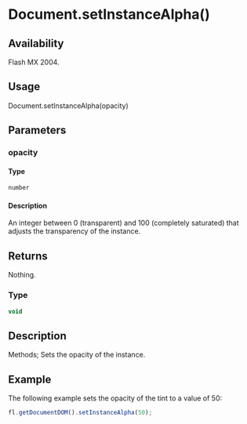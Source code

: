 # Document.setInstanceAlpha()

## Availability

Flash MX 2004.

## Usage

Document.setInstanceAlpha(opacity)

## Parameters

### **opacity**

#### Type

```typescript
number
```

#### Description

An integer between 0 (transparent) and 100 (completely saturated) that adjusts the transparency of the instance.

## Returns

Nothing.

### Type

```typescript
void
```

## Description

Methods; Sets the opacity of the instance.

## Example

The following example sets the opacity of the tint to a value of 50:

```javascript
fl.getDocumentDOM().setInstanceAlpha(50);
```
